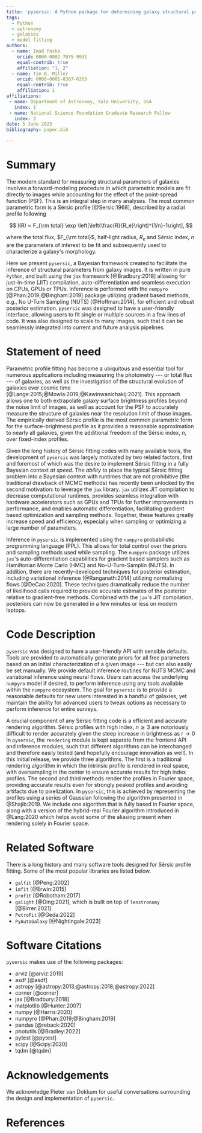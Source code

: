 ```yaml
---
title: 'pysersic: A Python package for determining galaxy structural properties via Bayesian inference, accelerated with jax'
tags:
  - Python
  - astronomy
  - galaxies
  - model fitting
authors:
  - name: Imad Pasha
    orcid: 0000-0002-7075-9931
    equal-contrib: true
    affiliation: "1, 2"
  - name: Tim B. Miller
    orcid: 0000-0001-8367-6265
    equal-contrib: true
    affiliation: 1
affiliations:
 - name: Department of Astronomy, Yale University, USA
   index: 1
 - name: National Science Foundation Graduate Research Fellow
   index: 2
date: 5 June 2023
bibliography: paper.bib

---
```


# Summary

The modern standard for measuring structural parameters of galaxies involves a forward-modeling procedure in which parametric models are fit directly to images while accounting for the effect of the point-spread function (PSF). This is an integral step in many analyses. The most common parametric form is a Sérsic profile [@Sersic:1968], described by a radial profile following


$$
I(R) ∝ F_{\rm total} \exp \left[\left(\frac{R}{R_e}\right)^{1/n}-1\right],
$$


where the total flux, $F_{\rm total}$, half-light radius, $R_e$ and Sérsic index, $n$ are the parameters of interest to be fit and subsequently used to characterize a galaxy's morphology.


Here we present `pysersic`, a Bayesian framework created to facilitate the inference of structural parameters from galaxy images. It is written in pure `Python`, and built using the `jax` framework [@Bradbury:2018] allowing for just-in-time (JIT) compilation, auto-differentiation and seamless execution on CPUs, GPUs or TPUs. Inference is performed with the `numpyro` [@Phan:2019;@Bingham:2019] package utilizing gradient based methods, e.g., No U-Turn Sampling (NUTS) [@Hoffman:2014], for efficient and robust posterior estimation. `pysersic` was designed to have a user-friendly interface, allowing users to fit single or multiple sources in a few lines of code. It was also designed to scale to many images, such that it can be seamlessly integrated into current and future analysis pipelines.

# Statement of need

Parametric profile fitting has become a ubiquitous and essential tool for numerous applications including measuring the photometry --- or total flux --- of galaxies, as well as the investigation of the structural evolution of galaxies over cosmic time [@Lange:2015;@Mowla:2019;@Kawinwanichakij:2021]. This approach allows one to both extrapolate galaxy surface brightness profiles beyond the noise limit of images, as well as account for the PSF to accurately measure the structure of galaxies near the resolution limit of those images. The empirically derived Sérsic profile is the most common parametric form for the surface-brightness profile as it provides a reasonable approximation to nearly all galaxies, given the additional freedom of the Sérsic index, $n$, over fixed-index profiles.


Given the long history of Sérsic fitting codes with many available tools, the development of `pysersic` was largely motivated by two related factors, first and foremost of which was the desire to implement Sérsic fitting in a fully Bayesian context *at speed*. The *ability* to place the typical Sérsic fitting problem into a Bayesian context with runtimes that are not prohibitive (the traditional drawback of MCMC methods) has recently been unlocked by the second motivation: to leverage the `jax` library. `jax` utilizes JIT compilation to decrease computational runtimes, provides seamless integration with hardware accelerators such as GPUs and TPUs for further improvements in performance, and enables automatic differentiation, facilitating gradient based optimization and sampling methods. Together, these features greatly increase speed and efficiency, especially when sampling or optimizing a large number of parameters.

Inference in `pysersic` is implemented using the `numpyro` probabilistic programming language (PPL). This allows for total control over the priors and sampling methods used while sampling. The `numpyro` package utilizes `jax`'s auto-differentiation capabilities for gradient based samplers such as Hamiltonian Monte Carlo (HMC) and No-U-Turn-Samplin (NUTS). In addition, there are recently-developed techniques for posterior estimation, including variational inference [@Ranganath:2014] utilizing normalizing flows [@DeCao:2020]. These techniques dramatically reduce the number of likelihood calls required to provide accurate estimates of the posterior relative to gradient-free methods. Combined with the `jax`'s JIT compilation, posteriors can now be generated in a few minutes or less on modern laptops.

# Code Description

`pysersic` was designed to have a user-friendly API with sensible defaults. Tools are provided to automatically generate priors for all free parameters based on an initial characterization of a given image --- but can also easily be set manually. We provide default inference routines for NUTS MCMC and variational inference using neural flows. Users can access the underlying `numpyro` model if desired, to perform inference using any tools available within the `numpyro` ecosystem. The goal for `pysersic` is to provide a reasonable defaults for new users interested in a handful of galaxies, yet maintain the ability for advanced users to tweak options as necessary to perform inference for entire surveys.

A crucial component of any Sérsic fitting code is a efficient and accurate rendering algorithm. Sérsic profiles with high index, $n\gtrsim 3$ are notoriously difficult to render accurately given the steep increase in brightness as $r \rightarrow 0$ In `pysersic`, the `rendering` module is kept separate from the frontend API and inference modules, such that different algorithms can be interchanged and therefore easily tested (and hopefully encourage innovation as well). In this initial release, we provide three algorithms. The first is a traditional rendering algorithm in which the intrinsic profile is rendered in real space, with oversampling in the center to ensure accurate results for high index profiles. The second and third  methods render the profiles in Fourier space, providing accurate results even for strongly peaked profiles and avoiding artifacts due to pixelization. In `pysersic`, this is achieved by representing the profiles using a series of Gaussian following the algorithm presented in @Shajib:2019. We include one algorithm that is fully based in Fourier space, along with a version of the hybrid-real Fourier algorithm introduced in @Lang:2020 which helps avoid some of the aliasing present when rendering solely in Fourier space.


# Related Software


There is a long history and many software tools designed for Sérsic profile fitting. Some of the most popular libraries are listed below.

- `galfit` [@Peng:2002]
- `imfit` [@Erwin:2015]
- `profit` [@Robotham:2017]
- `galight` [@Ding:2021], which is built on top of `lenstronomy` [@Birrer:2021]
- `PetroFit` [@Geda:2022]
- `PyAutoGalaxy` [@Nightingale:2023]

# Software Citations

`pysersic` makes use of the following packages:

- arviz [@arviz:2019]
- asdf [@asdf]
- astropy [@astropy:2013;@astropy:2018;@astropy:2022]
- corner [@corner]
- jax [@Bradbury:2018] 
- matplotlib [@Hunter:2007]
- numpy [@Harris:2020]
- numpyro [@Phan:2019;@Bingham:2019]
- pandas [@reback:2020]
- photutils [@Bradley:2022]
- pytest [@pytest]
- scipy [@Scipy:2020]
- tqdm [@tqdm]


# Acknowledgements

We acknowledge Pieter van Dokkum for useful conversations surrounding the design and implementation of `pysersic`.

# References
